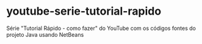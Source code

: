 # youtube-serie-tutorial-rapido

Série "Tutorial Rápido - como fazer"  do YouTube com os códigos fontes do projeto Java usando NetBeans

